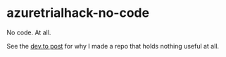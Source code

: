 # azuretrialhack-no-code
No code. At all.

See the [dev.to post](https://dev.to/danbowling/no-code-100-useful-azure-power-apps-work-at-step-0-20c6) for why I made a repo that holds nothing useful at all.
